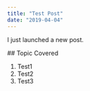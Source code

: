 ```yaml
---
title: "Test Post"
date: "2019-04-04"
---
```


I just launched a new post.

## Topic Covered

1. Test1
2. Test2
3. Test3